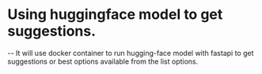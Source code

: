 # Using huggingface model to get suggestions.

-- It will use docker container to run hugging-face model with fastapi to get suggestions or best options available from the list options.
